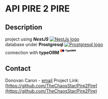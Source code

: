 # API PIRE 2 PIRE

## Description



project using ***NestJS*** [<img width=16 alt="NestJs logo" src="https://d33wubrfki0l68.cloudfront.net/e937e774cbbe23635999615ad5d7732decad182a/26072/logo-small.ede75a6b.svg">](https://nestjs.com/)\
database under **Prostgresql** [<img width=16 alt="Prostgresql logo" src="https://www.postgresql.org/media/img/about/press/elephant.png">](https://www.postgresql.org/)\
connection with **typeORM** [<img width=50 alt="typeORM logo" src="https://github.com/typeorm/typeorm/raw/master/resources/logo_big.png">](https://typeorm.io/) 



## Contact

Donovan Caron - [email](Caron.donovan1@outlook.fr)
Project Link: [https://github.com/TheChaosStar/Pire2Pire](https://github.com/TheChaosStar/Pire2Pire)
